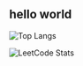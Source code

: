 ## hello world

![Top Langs](https://github-readme-stats.vercel.app/api/top-langs/?username=ijb0708&layout=compact&theme=neon)

![LeetCode Stats](https://leetcard.jacoblin.cool/ijb0708?theme=dark&font=Noto%20Serif&ext=contest)

<!--
[![backjoon solve](http://mazassumnida.wtf/api/generate_badge?boj=ijb0708)](https://www.acmicpc.net/user/ijb0708)
-->

<!--
**ijb0708/ijb0708** is a ✨ _special_ ✨ repository because its `README.md` (this file) appears on your GitHub profile.

Here are some ideas to get you started:

- 🔭 I’m currently working on ...
- 🌱 I’m currently learning ...
- 👯 I’m looking to collaborate on ...
- 🤔 I’m looking for help with ...
- 💬 Ask me about ...
- 📫 How to reach me: ...
- 😄 Pronouns: ...
- ⚡ Fun fact: ...
-->
